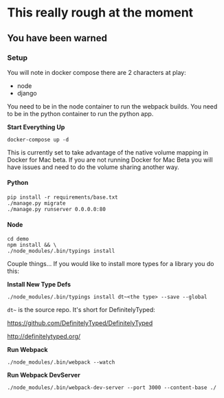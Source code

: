 # This really rough at the moment
## You have been warned

### Setup

You will note in docker compose there are 2 characters at play:

- node
- django

You need to be in the node container to run the webpack builds.
You need to be in the python container to run the python app.

**Start Everything Up**

```
docker-compose up -d
```

This is currently set to take advantage of the native volume mapping in Docker
for Mac beta. If you are not running Docker for Mac Beta you will have issues
and need to do the volume sharing another way.

#### Python
```
pip install -r requirements/base.txt
./manage.py migrate
./manage.py runserver 0.0.0.0:80
```

#### Node
```
cd demo
npm install && \
./node_modules/.bin/typings install
```

Couple things...
If you would like to install more types for a library you do this:

**Install New Type Defs**
```
./node_modules/.bin/typings install dt~<the type> --save --global
```

`dt~` is the source repo. It's short for DefinitelyTyped:

https://github.com/DefinitelyTyped/DefinitelyTyped

http://definitelytyped.org/



**Run Webpack**

```
./node_modules/.bin/webpack --watch
```


**Run Webpack DevServer**
```
./node_modules/.bin/webpack-dev-server --port 3000 --content-base ./
```
